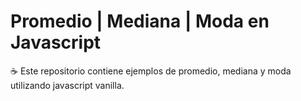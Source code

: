 # Promedio | Mediana | Moda en Javascript

:coffee: Este repositorio contiene ejemplos de promedio, mediana y moda utilizando javascript vanilla.

